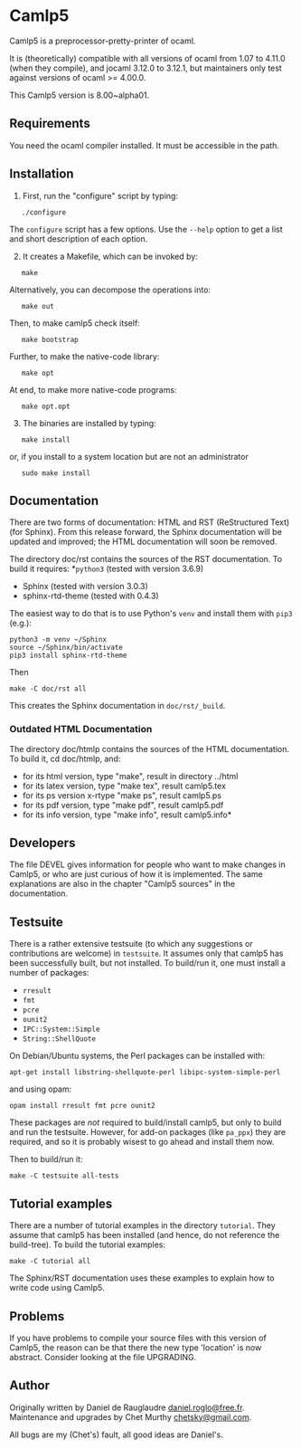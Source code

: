 # Camlp5

Camlp5 is a preprocessor-pretty-printer of ocaml.

It is (theoretically) compatible with all versions of ocaml from 1.07
to 4.11.0 (when they compile), and jocaml 3.12.0 to 3.12.1, but
maintainers only test against versions of ocaml >= 4.00.0.

This Camlp5 version is 8.00~alpha01.

## Requirements

You need the ocaml compiler installed. It must be accessible in the path.

## Installation

1. First, run the "configure" script by typing:
```shell
   ./configure
```
The `configure` script has a few options. Use the `--help` option to get a
list and short description of each option.

2. It creates a Makefile, which can be invoked by:
```shell
   make
```

Alternatively, you can decompose the operations into:
```shell
   make out
```
Then, to make camlp5 check itself:
```shell
   make bootstrap
```
Further, to make the native-code library:
```shell
   make opt
```
At end, to make more native-code programs:
```shell
   make opt.opt
```

3) The binaries are installed by typing:
```shell
   make install
```
or, if you install to a system location but are not an administrator
```
   sudo make install
```

## Documentation

There are two forms of documentation: HTML and RST (ReStructured Text)
(for Sphinx).  From this release forward, the Sphinx documentation
will be updated and improved; the HTML documentation will soon be
removed.

The directory doc/rst contains the sources of the RST documentation.  To build it requires:
*`python3` (tested with version 3.6.9)
* Sphinx (tested with version 3.0.3)
* sphinx-rtd-theme (tested with 0.4.3)

The easiest way to do that is to use Python's `venv` and install them with `pip3` (e.g.):
```
python3 -m venv ~/Sphinx
source ~/Sphinx/bin/activate
pip3 install sphinx-rtd-theme
```
Then
```
make -C doc/rst all
```

This creates the Sphinx documentation in `doc/rst/_build`.

### Outdated HTML Documentation

The directory doc/htmlp contains the sources of the HTML documentation.
To build it, cd doc/htmlp, and:
* for its html version, type "make", result in directory ../html
* for its latex version, type "make tex", result camlp5.tex
* for its ps version x-rtype "make ps", result camlp5.ps
* for its pdf version, type "make pdf", result camlp5.pdf
* for its info version, type "make info", result camlp5.info*

## Developers

The file DEVEL gives information for people who want to make changes
in Camlp5, or who are just curious of how it is implemented. The same
explanations are also in the chapter "Camlp5 sources" in the documentation.

## Testsuite

There is a rather extensive testsuite (to which any suggestions or
contributions are welcome) in `testsuite`.  It assumes only that
camlp5 has been successfully built, but not installed.  To build/run
it, one must install a number of packages:

  - `rresult`
  - `fmt`
  - `pcre`
  - `ounit2`
  - `IPC::System::Simple`
  - `String::ShellQuote`

  On Debian/Ubuntu systems, the Perl packages can be installed with:

  ```apt-get install libstring-shellquote-perl libipc-system-simple-perl```

  and using opam:

  ```opam install rresult fmt pcre ounit2```

  These packages are *not* required to build/install camlp5, but
  only to build and run the testsuite.  However, for add-on packages
  (like `pa_ppx`) they are required, and so it is probably wisest to
  go ahead and install them now.

Then to build/run it:

  ```make -C testsuite all-tests```

## Tutorial examples

There are a number of tutorial examples in the directory `tutorial`.
They assume that camlp5 has been installed (and hence, do not
reference the build-tree).  To build the tutorial examples:

  ```make -C tutorial all```

The Sphinx/RST documentation uses these examples to explain how to
write code using Camlp5.

## Problems

If you have problems to compile your source files with this version of
Camlp5, the reason can be that there the new type 'location' is now
abstract. Consider looking at the file UPGRADING.

## Author

Originally written by Daniel de Rauglaudre <daniel.roglo@free.fr>.
Maintenance and upgrades by Chet Murthy <chetsky@gmail.com>.

All bugs are my (Chet's) fault, all good ideas are Daniel's.
